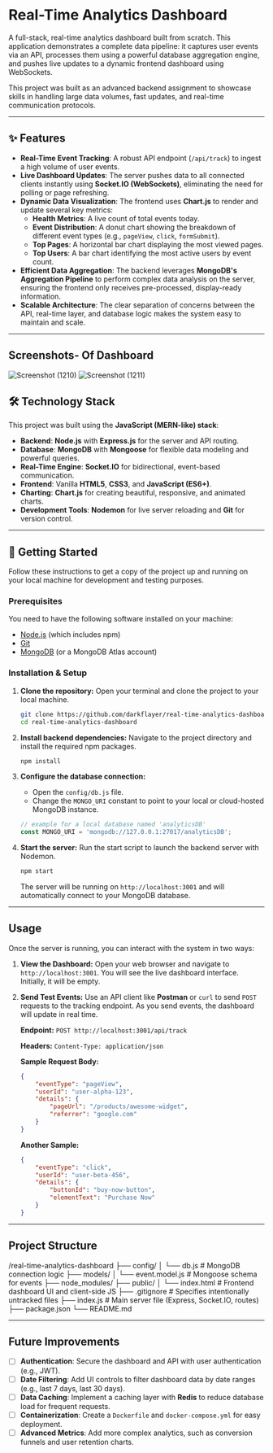 # Real-Time Analytics Dashboard



A full-stack, real-time analytics dashboard built from scratch. This application demonstrates a complete data pipeline: it captures user events via an API, processes them using a powerful database aggregation engine, and pushes live updates to a dynamic frontend dashboard using WebSockets.

This project was built as an advanced backend assignment to showcase skills in handling large data volumes, fast updates, and real-time communication protocols.

---

## ✨ Features

- **Real-Time Event Tracking**: A robust API endpoint (`/api/track`) to ingest a high volume of user events.
- **Live Dashboard Updates**: The server pushes data to all connected clients instantly using **Socket.IO (WebSockets)**, eliminating the need for polling or page refreshing.
- **Dynamic Data Visualization**: The frontend uses **Chart.js** to render and update several key metrics:
  - **Health Metrics**: A live count of total events today.
  - **Event Distribution**: A donut chart showing the breakdown of different event types (e.g., `pageView`, `click`, `formSubmit`).
  - **Top Pages**: A horizontal bar chart displaying the most viewed pages.
  - **Top Users**: A bar chart identifying the most active users by event count.
- **Efficient Data Aggregation**: The backend leverages **MongoDB's Aggregation Pipeline** to perform complex data analysis on the server, ensuring the frontend only receives pre-processed, display-ready information.
- **Scalable Architecture**: The clear separation of concerns between the API, real-time layer, and database logic makes the system easy to maintain and scale.

---


## Screenshots- Of Dashboard
![Screenshot (1210)](https://github.com/user-attachments/assets/87a7e8ca-2a5a-4442-9454-23a1f03ddd7c)
![Screenshot (1211)](https://github.com/user-attachments/assets/9e74da8f-586c-496d-a0c7-2415b7354b07)



## 🛠️ Technology Stack

This project was built using the **JavaScript (MERN-like) stack**:

- **Backend**: **Node.js** with **Express.js** for the server and API routing.
- **Database**: **MongoDB** with **Mongoose** for flexible data modeling and powerful queries.
- **Real-Time Engine**: **Socket.IO** for bidirectional, event-based communication.
- **Frontend**: Vanilla **HTML5**, **CSS3**, and **JavaScript (ES6+)**.
- **Charting**: **Chart.js** for creating beautiful, responsive, and animated charts.
- **Development Tools**: **Nodemon** for live server reloading and **Git** for version control.

---

## 🚀 Getting Started

Follow these instructions to get a copy of the project up and running on your local machine for development and testing purposes.

### Prerequisites

You need to have the following software installed on your machine:
- [Node.js](https://nodejs.org/en/download/) (which includes npm)
- [Git](https://git-scm.com/downloads/)
- [MongoDB](https://www.mongodb.com/try/download/community) (or a MongoDB Atlas account)

### Installation & Setup

1.  **Clone the repository:**
    Open your terminal and clone the project to your local machine.

    ```bash
    git clone https://github.com/darkflayer/real-time-analytics-dashboard.git
    cd real-time-analytics-dashboard
    ```

2.  **Install backend dependencies:**
    Navigate to the project directory and install the required npm packages.

    ```bash
    npm install
    ```

3.  **Configure the database connection:**
    - Open the `config/db.js` file.
    - Change the `MONGO_URI` constant to point to your local or cloud-hosted MongoDB instance.

    ```javascript
    // example for a local database named 'analyticsDB'
    const MONGO_URI = 'mongodb://127.0.0.1:27017/analyticsDB'; 
    ```

4.  **Start the server:**
    Run the start script to launch the backend server with Nodemon.

    ```bash
    npm start
    ```

    The server will be running on `http://localhost:3001` and will automatically connect to your MongoDB database.

---

## Usage

Once the server is running, you can interact with the system in two ways:

1.  **View the Dashboard:**
    Open your web browser and navigate to `http://localhost:3001`. You will see the live dashboard interface. Initially, it will be empty.

2.  **Send Test Events:**
    Use an API client like **Postman** or `curl` to send `POST` requests to the tracking endpoint. As you send events, the dashboard will update in real time.

    **Endpoint:** `POST http://localhost:3001/api/track`
    
    **Headers:** `Content-Type: application/json`

    **Sample Request Body:**
    ```json
    {
        "eventType": "pageView",
        "userId": "user-alpha-123",
        "details": {
            "pageUrl": "/products/awesome-widget",
            "referrer": "google.com"
        }
    }
    ```
    
    **Another Sample:**
    ```json
    {
        "eventType": "click",
        "userId": "user-beta-456",
        "details": {
            "buttonId": "buy-now-button",
            "elementText": "Purchase Now"
        }
    }
    ```

---

## Project Structure

/real-time-analytics-dashboard
├── config/
│ └── db.js # MongoDB connection logic
├── models/
│ └── event.model.js # Mongoose schema for events
├── node_modules/
├── public/
│ └── index.html # Frontend dashboard UI and client-side JS
├── .gitignore # Specifies intentionally untracked files
├── index.js # Main server file (Express, Socket.IO, routes)
├── package.json
└── README.md


---

## Future Improvements

- [ ] **Authentication**: Secure the dashboard and API with user authentication (e.g., JWT).
- [ ] **Date Filtering**: Add UI controls to filter dashboard data by date ranges (e.g., last 7 days, last 30 days).
- [ ] **Data Caching**: Implement a caching layer with **Redis** to reduce database load for frequent requests.
- [ ] **Containerization**: Create a `Dockerfile` and `docker-compose.yml` for easy deployment.
- [ ] **Advanced Metrics**: Add more complex analytics, such as conversion funnels and user retention charts.
